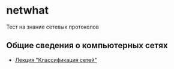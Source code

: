 # netwhat

Тест на знание сетевых протоколов

## Общие сведения о компьютерных сетях
* [Лекция "Классификация сетей"]()
